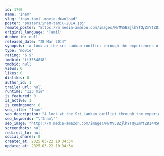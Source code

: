 ```yaml
---
id: 1760
name: "Inam"
slug: "inam-tamil-movie-download"
poster: "posters/inam-tamil-2014.jpg"
remote_poster: "https://m.media-amazon.com/images/M/MV5BZjlhYTQyZmYtZDI4MS00ZTYwLTk3YTgtZGZjM2FhM2UwMGQwXkEyXkFqcGdeQXVyNjAyMzMzNjA@._V1_SX300.jpg"
original_language: "Tamil"
dubbed_in: null
released_date: "28 Mar 2014"
synopsis: "A look at the Sri Lankan conflict through the experiences of a group of teenagers."
type: "movie"
rating: "6.9"
imdbid: "tt3554858"
tmdbid: null
views: 0
likes: 0
dislikes: 0
author_id: 1
trailer_url: null
runtime: "123 min"
is_featured: 0
is_active: 1
is_comingsoon: 0
seo_title: "Inam"
seo_description: "A look at the Sri Lankan conflict through the experiences of a group of teenagers."
seo_keywords: "\"Inam\""
seo_image: "https://m.media-amazon.com/images/M/MV5BZjlhYTQyZmYtZDI4MS00ZTYwLTk3YTgtZGZjM2FhM2UwMGQwXkEyXkFqcGdeQXVyNjAyMzMzNjA@._V1_SX300.jpg"
screenshots: null
redirect_to: null
social_shares: 0
created_at: 2025-03-22 10:34:34
updated_at: 2025-03-22 10:34:34
---
```


